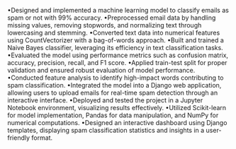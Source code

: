 •Designed and implemented a machine learning model to classify emails as spam or not with 99% accuracy.
•Preprocessed email data by handling missing values, removing stopwords, and normalizing text through lowercasing and stemming.
•Converted text data into numerical features using CountVectorizer with a bag-of-words approach.
•Built and trained a Naive Bayes classifier, leveraging its efficiency in text classification tasks.
•Evaluated the model using performance metrics such as confusion matrix, accuracy, precision, recall, and F1 score.
•Applied train-test split for proper validation and ensured robust evaluation of model performance.
•Conducted feature analysis to identify high-impact words contributing to spam classification.
•Integrated the model into a Django web application, allowing users to upload emails for real-time spam detection through an interactive interface.
•Deployed and tested the project in a Jupyter Notebook environment, visualizing results effectively.
•Utilized Scikit-learn for model implementation, Pandas for data manipulation, and NumPy for numerical computations.
•Designed an interactive dashboard using Django templates, displaying spam classification statistics and insights in a user-friendly format.
